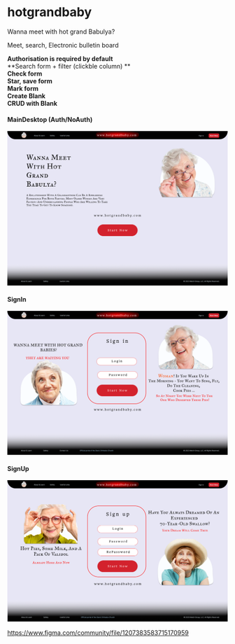 # hotgrandbaby
Wanna meet with hot grand Babulya?

Meet, search, Electronic bulletin board

**Authorisation is required by default** <br />
**Search form + filter (clickble column) ** <br />
**Check form** <br />
**Star, save form** <br />
**Mark form** <br />
**Create Blank** <br />
**CRUD with Blank** <br />

#### MainDesktop (Auth/NoAuth) <br />

![alt text](https://github.com/res0lut1on/hotgrandbaby/blob/main/Pages/Desktop1.png?raw=true)

#### **SignIn** <br />

![alt text](https://github.com/res0lut1on/hotgrandbaby/blob/main/Pages/SignIn.png?raw=true)

#### **SignUp** <br />

![alt text](https://github.com/res0lut1on/hotgrandbaby/blob/main/Pages/SignUp.png?raw=true)



https://www.figma.com/community/file/1207383583715170959

